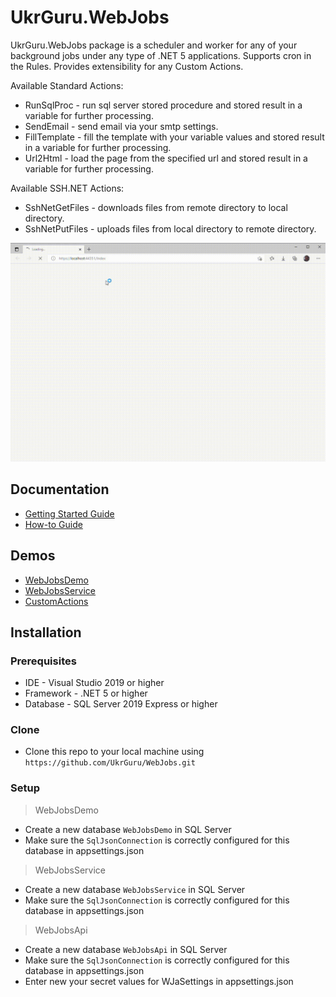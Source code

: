 # UkrGuru.WebJobs

UkrGuru.WebJobs package is a scheduler and worker for any of your background jobs under any type of .NET 5 applications. 
Supports cron in the Rules. Provides extensibility for any Custom Actions.

Available Standard Actions:
- RunSqlProc - run sql server stored procedure and stored result in a variable for further processing.
- SendEmail - send email via your smtp settings.
- FillTemplate - fill the template with your variable values and stored result in a variable for further processing.
- Url2Html - load the page from the specified url and stored result in a variable for further processing.

Available SSH.NET Actions:
- SshNetGetFiles - downloads files from remote directory to local directory.
- SshNetPutFiles - uploads files from local directory to remote directory.

![Demo_App](https://github.com/UkrGuru/WebJobs/blob/main/docs/images/webjobs-demo.gif)

## Documentation
- [Getting Started Guide](#)
- [How-to Guide](#)

## Demos
- [WebJobsDemo](https://github.com/UkrGuru/WebJobs/tree/main/demos/WebJobsDemo) 
- [WebJobsService](https://github.com/UkrGuru/WebJobs/tree/main/demos/WebJobsService) 
- [CustomActions](https://github.com/UkrGuru/WebJobs/tree/main/demos/CustomActions) 

## Installation

### Prerequisites

- IDE - Visual Studio 2019 or higher
- Framework - .NET 5 or higher
- Database - SQL Server 2019 Express or higher 

### Clone

- Clone this repo to your local machine using `https://github.com/UkrGuru/WebJobs.git`

### Setup

> WebJobsDemo
- Create a new database `WebJobsDemo` in SQL Server
- Make sure the `SqlJsonConnection` is correctly configured for this database in appsettings.json

> WebJobsService
- Create a new database `WebJobsService` in SQL Server
- Make sure the `SqlJsonConnection` is correctly configured for this database in appsettings.json

> WebJobsApi
- Create a new database `WebJobsApi` in SQL Server
- Make sure the `SqlJsonConnection` is correctly configured for this database in appsettings.json
- Enter new your secret values for WJaSettings in appsettings.json
